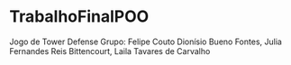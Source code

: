 # TrabalhoFinalPOO
Jogo de Tower Defense
Grupo: Felipe Couto Dionísio Bueno Fontes, Julia Fernandes Reis Bittencourt, Laila Tavares de Carvalho
